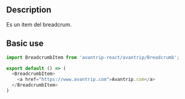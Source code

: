 ## Description
Es un item del breadcrum.

## Basic use

```javascript
import BreadcrumbItem from 'avantrip-react/avantrip/Breadcrumb';

export default () => (
  <BreadcrumbItem>
    <a href="https://www.avantrip.com">Avantrip.com</a>
  </BreadcrumbItem>
)
```
